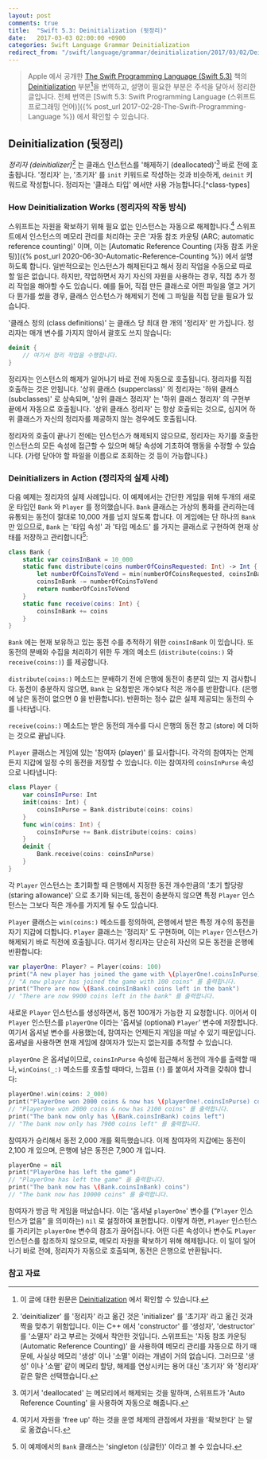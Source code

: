 ```yaml
---
layout: post
comments: true
title:  "Swift 5.3: Deinitialization (뒷정리)"
date:   2017-03-03 02:00:00 +0900
categories: Swift Language Grammar Deinitialization
redirect_from: "/swift/language/grammar/deinitialization/2017/03/02/Deinitialization.html"
---
```


> Apple 에서 공개한 [The Swift Programming Language (Swift 5.3)](https://docs.swift.org/swift-book/) 책의 [Deinitialization](https://docs.swift.org/swift-book/LanguageGuide/Deinitialization.html) 부분[^Deinitialization]을 번역하고, 설명이 필요한 부분은 주석을 달아서 정리한 글입니다. 전체 번역은 [Swift 5.3: Swift Programming Language (스위프트 프로그래밍 언어)]({% post_url 2017-02-28-The-Swift-Programming-Language %}) 에서 확인할 수 있습니다.

## Deinitialization (뒷정리)

_정리자 (deinitializer)_[^deinitializer] 는 클래스 인스턴스를 '해제하기 (deallocated)'[^deallocated] 바로 전에 호출됩니다. '정리자' 는, '초기자' 를 `init` 키워드로 작성하는 것과 비슷하게, `deinit` 키워드로 작성합니다. 정리자는 '클래스 타입' 에서만 사용 가능합니다.[^class-types]

### How Deinitialization Works (정리자의 작동 방식)

스위프트는 자원을 확보하기 위해 필요 없는 인스턴스는 자동으로 해제합니다.[^free-up] 스위프트에서 인스턴스의 메모리 관리를 처리하는 곳은 '자동 참조 카운팅 (ARC; automatic reference counting)' 이며, 이는 [Automatic Reference Counting (자동 참조 카운팅)]({% post_url 2020-06-30-Automatic-Reference-Counting %}) 에서 설명하도록 합니다. 일반적으로는 인스턴스가 해제된다고 해서 정리 작업을 수동으로 따로 할 일은 없습니다. 하지만, 작업하면서 자기 자신의 자원을 사용하는 경우, 직접 추가 정리 작업을 해야할 수도 있습니다. 예를 들어, 직접 만든 클래스로 어떤 파일을 열고 거기다 뭔가를 썼을 경우, 클래스 인스턴스가 해제되기 전에 그 파일을 직접 닫을 필요가 있습니다.

'클래스 정의 (class definitions)' 는 클래스 당 최대 한 개의 '정리자' 만 가집니다. 정리자는 매개 변수를 가지지 않아서 괄호도 쓰지 않습니다:

```swift
deinit {
    // 여기서 정리 작업을 수행합니다.
}
```

정리자는 인스턴스의 해제가 일어나기 바로 전에 자동으로 호출됩니다. 정리자를 직접 호출하는 것은 안됩니다. '상위 클래스 (supperclass)' 의 정리자는 '하위 클래스 (subclasses)' 로 상속되며, '상위 클래스 정리자' 는 '하위 클래스 정리자' 의 구현부 끝에서 자동으로 호출됩니다. '상위 클래스 정리자' 는 항상 호출되는 것으로, 심지어 하위 클래스가 자신의 정리자를 제공하지 않는 경우에도 호출됩니다.

정리자의 호출이 끝나기 전에는 인스턴스가 해제되지 않으므로, 정리자는 자기를 호출한 인스턴스의 모든 속성에 접근할 수 있으며 해당 속성에 기초하여 행동을 수정할 수 있습니다. (가령 닫아야 할 파일을 이름으로 조회하는 것 등이 가능합니다.)

### Deinitializers in Action (정리자의 실제 사례)

다음 예제는 정리자의 실제 사례입니다. 이 예제에서는 간단한 게임을 위해 두개의 새로운 타입인 `Bank` 와 `Player` 를 정의했습니다. `Bank` 클래스는 가상의 통화를 관리하는데 유통되는 동전이 절대로 10,000 개를 넘지 않도록 합니다. 이 게임에는 단 하나의 `Bank` 만 있으므로, `Bank` 는 '타입 속성' 과 '타입 메소드' 를 가지는 클래스로 구현하여 현재 상태를 저장하고 관리합니다[^Bank-class]:

```swift
class Bank {
    static var coinsInBank = 10_000
    static func distribute(coins numberOfCoinsRequested: Int) -> Int {
        let numberOfCoinsToVend = min(numberOfCoinsRequested, coinsInBank)
        coinsInBank -= numberOfCoinsToVend
        return numberOfCoinsToVend
    }
    static func receive(coins: Int) {
        coinsInBank += coins
    }
}
```

`Bank` 에는 현재 보유하고 있는 동전 수를 추적하기 위한 `coinsInBank` 이 있습니다. 또 동전의 분배와 수집을 처리하기 위한 두 개의 메소드 (`distribute(coins:)` 와 `receive(coins:)`) 를 제공합니다.

`distribute(coins:)` 메소드는 분배하기 전에 은행에 동전이 충분히 있는 지 검사합니다. 동전이 충분하지 않으면, `Bank` 는 요청받은 개수보다 적은 개수를 반환합니다. (은행에 남은 동전이 없으면 0 을 반환합니다). 반환하는 정수 값은 실제 제공되는 동전의 수를 나타냅니다.

`receive(coins:)` 메소드는 받은 동전의 개수를 다시 은행의 동전 창고 (store) 에 더하는 것으로 끝납니다.

`Player` 클래스는 게임에 있는 '참여자 (player)' 를 묘사합니다. 각각의 참여자는 언제든지 지갑에 일정 수의 동전을 저장할 수 있습니다. 이는 참여자의 `coinsInPurse` 속성으로 나타냅니다:

```swift
class Player {
    var coinsInPurse: Int
    init(coins: Int) {
        coinsInPurse = Bank.distribute(coins: coins)
    }
    func win(coins: Int) {
        coinsInPurse += Bank.distribute(coins: coins)
    }
    deinit {
        Bank.receive(coins: coinsInPurse)
    }
}
```

각 `Player` 인스턴스는 초기화할 때 은행에서 지정한 동전 개수만큼의 '초기 할당량 (staring allowance)' 으로 초기화 되는데, 동전이 충분하지 않으면 특정 `Player` 인스턴스는 그보다 적은 개수를 가지게 될 수도 있습니다.

`Player` 클래스는 `win(coins:)` 메소드를 정의하여, 은행에서 받은 특정 개수의 동전을 자기 지갑에 더합니다. `Player` 클래스는 '정리자' 도 구현하며, 이는 `Player` 인스턴스가 해제되기 바로 직전에 호출됩니다. 여기서 정리자는 단순히 자신의 모든 동전을 은행에 반환합니다:

```swift
var playerOne: Player? = Player(coins: 100)
print("A new player has joined the game with \(playerOne!.coinsInPurse) coins")
// "A new player has joined the game with 100 coins" 를 출력합니다.
print("There are now \(Bank.coinsInBank) coins left in the bank")
// "There are now 9900 coins left in the bank" 를 출력합니다.
```

새로운 `Player` 인스턴스를 생성하면서, 동전 100개가 가능한 지 요청합니다. 이어서 이 `Player` 인스턴스를 `playerOne` 이라는 '옵셔널 (optional) `Player`' 변수에 저장합니다. 여기서 옵셔널 변수를 사용했는데, 참여자는 언제든지 게임을 떠날 수 있기 때문입니다. 옵셔널을 사용하면 현재 게임에 참여자가 있는지 없는지를 추적할 수 있습니다.

`playerOne` 은 옵셔널이므로, `coinsInPurse` 속성에 접근해서 동전의 개수를 출력할 때나, `winCoins(_:)` 메소드를 호출할 때마다, 느낌표 (`!`) 를 붙여서 자격을 갖춰야 합니다:

```swift
playerOne!.win(coins: 2_000)
print("PlayerOne won 2000 coins & now has \(playerOne!.coinsInPurse) coins")
// "PlayerOne won 2000 coins & now has 2100 coins" 를 출력합니다.
print("The bank now only has \(Bank.coinsInBank) coins left")
// "The bank now only has 7900 coins left" 를 출력합니다.
```

참여자가 승리해서 동전 2,000 개를 획득했습니다. 이제 참여자의 지갑에는 동전이 2,100 개 있으며, 은행에 남은 동전은 7,900 개 입니다.

```swift
playerOne = nil
print("PlayerOne has left the game")
// "PlayerOne has left the game" 을 출력합니다.
print("The bank now has \(Bank.coinsInBank) coins")
// "The bank now has 10000 coins" 를 출력합니다.
```

참여자가 방금 막 게임을 떠났습니다. 이는 '옵셔널 `playerOne`' 변수를 (“`Player` 인스턴스가 없음” 을 의미하는) `nil` 로 설정하여 표현합니다. 이렇게 하면, `Player` 인스턴스를 가리키는 `playerOne` 변수의 참조가 끊어집니다. 어떤 다른 속성이나 변수도 `Player` 인스턴스를 참조하지 않으므로, 메모리 자원을 확보하기 위해 해제됩니다. 이 일이 일어나기 바로 전에, 정리자가 자동으로 호출되며, 동전은 은행으로 반환됩니다.

### 참고 자료

[^Deinitialization]: 이 글에 대한 원문은 [Deinitialization](https://docs.swift.org/swift-book/LanguageGuide/Deinitialization.html) 에서 확인할 수 있습니다.

[^swift-update]: 스위프트 5.3 은 2020-06-22 에 WWDC 20 에 맞춰서 발표 되었다가, 2020-09-16 일에 다시 갱신 되었습니다.

[^deinitializer]: 'deinitializer' 를 '정리자' 라고 옮긴 것은 'initializer' 를 '초기자' 라고 옮긴 것과 짝을 맞추기 위함입니다. 이는 C++ 에서 'constructor' 를 '생성자', 'destructor' 를 '소멸자' 라고 부르는 것에서 착안한 것입니다. 스위프트는 '자동 참조 카운팅 (Automatic Reference Counting)' 을 사용하여 메모리 관리를 자동으로 하기 때문에, 사실상 메모리 '생성' 이나 '소멸' 이라는 개념이 거의 없습니다. 그러므로 '생성' 이나 '소멸' 같이 메모리 할당, 해제를 연상시키는 용어 대신 '초기자' 와 '정리자' 같은 말은 선택했습니다.

[^deallocated]: 여기서 'deallocated' 는 메모리에서 해제되는 것을 말하며, 스위프트가 'Auto Reference Counting' 을 사용하여 자동으로 해줍니다.

[^free-up]: 여기서 자원을 'free up' 하는 것을 운영 체제의 관점에서 자원을 '확보한다' 는 말로 옮겼습니다.

[^Bank-class]: 이 예제에서의 `Bank` 클래스는 'singleton (싱글턴)' 이라고 볼 수 있습니다.
